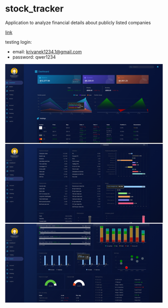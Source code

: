 # stock_tracker

Application to analyze financial details about publicly listed companies

[link](https://stocktrackertest-e51fc.web.app/)

testing login:
- email: krivanek1234.1@gmail.com
- password: qwer1234


![Dashboard](images/dashboard.png)
![Details_1](images/portal_detail_1.png)
![Details_2](images/portal_detail_2.png)

